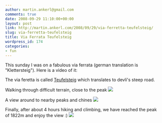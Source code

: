 ```yaml
---
author: martin.ankerl@gmail.com
comments: true
date: 2008-09-29 11:10:00+00:00
layout: post
link: http://martin.ankerl.com/2008/09/29/via-ferretta-teufelsteig/
slug: via-ferretta-teufelsteig
title: Via Ferrata Teufelsteig
wordpress_id: 174
categories:
- fun
---
```


This sunday I was on a fabulous via ferrata (german translation is "Klettersteig"). Here is a video of it:





The via feretta is called [Teufelsteig](http://www.bergsteigen.at/de/touren.aspx?ID=408) which translates to devli's steep road.

Walking through difficult terrain, close to the peak ![](http://martin.ankerl.com/wp-content/uploads/2008/09/t1.jpg)

A view around to nearby peaks and chines ![](http://martin.ankerl.com/wp-content/uploads/2008/09/t2.jpg)

Finally, after about 4 hours hiking and climbing, we have reached the peak of 1822m and enjoy the view :) ![](http://martin.ankerl.com/wp-content/uploads/2008/09/t3.jpg)
